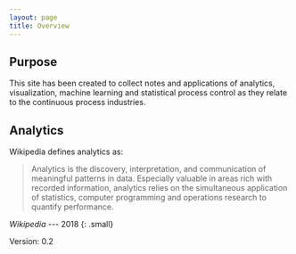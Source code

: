 ```yaml
---
layout: page
title: Overview
---
```


## Purpose

This site has been created to collect notes and applications of analytics,
visualization, machine learning and statistical process control as they relate
to the continuous process industries.

## Analytics

Wikipedia defines analytics as:

> Analytics is the discovery, interpretation, and communication of meaningful patterns in data. Especially valuable in areas rich with recorded information, analytics relies on the simultaneous application of statistics, computer programming and operations research to quantify performance.

<cite>Wikipedia</cite> --- 2018
{: .small}

Version: 0.2
